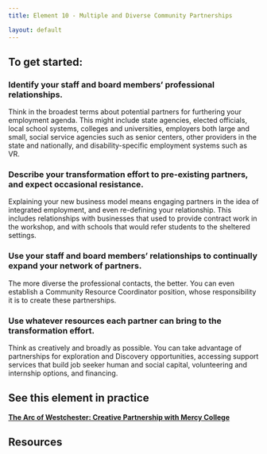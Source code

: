 ```yaml
---
title: Element 10 - Multiple and Diverse Community Partnerships

layout: default
---
```


## To get started:

### Identify your staff and board members’ professional relationships.  
Think in the broadest terms about potential partners for furthering your employment agenda. This might include state agencies, elected officials, local school systems, colleges and universities, employers both large and small, social service agencies such as senior centers, other providers in the state and nationally, and disability-specific employment systems such as VR.

### Describe your transformation effort to pre-existing partners, and expect occasional resistance.  
Explaining your new business model means engaging partners in the idea of integrated employment, and even re-defining your relationship. This includes relationships with businesses that used to provide contract work in the workshop, and with schools that would refer students to the sheltered settings. 

### Use your staff and board members’ relationships to continually expand your network of partners.   
The more diverse the professional contacts, the better. You can even establish a Community Resource Coordinator position, whose responsibility it is to create these partnerships. 

### Use whatever resources each partner can bring to the transformation effort.  
Think as creatively and broadly as possible. You can take advantage of partnerships for exploration and Discovery opportunities, accessing support services that build job seeker human and social capital, volunteering and internship options, and financing. 

## See this element in practice

<p><b><a href="ten_pp_marcy.html">The Arc of Westchester: Creative Partnership with Mercy College</a></b></p>



## Resources

